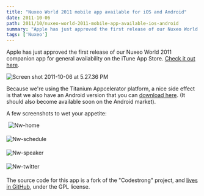 ```yaml
---
title: "Nuxeo World 2011 mobile app available for iOS and Android"
date: 2011-10-06
path: 2011/10/nuxeo-world-2011-mobile-app-available-ios-android
summary: "Apple has just approved the first release of our Nuxeo World 2011 companion app for general availability on the iTune App Store."
tags: ['Nuxeo']
---
```


<p>Apple has just approved the first release of our Nuxeo World 2011 companion
app for general availability on the iTune App Store. <a href="http://itunes.apple.com/us/app/nuxeo-world/id468640435?ls=1&amp;mt=8">Check
it out here</a>.</p>

<p><img class="asset  asset-image at-xid-6a010536291c30970b0153921cdc5a970b" alt="Screen shot 2011-10-06 at 5.27.36 PM" title="Screen shot 2011-10-06 at 5.27.36 PM" src="/images/6a010536291c30970b0153921cdc5a970b-320wi.png" /></p>

<!-- more -->

<p>Because we're using the Titanium Appcelerator platform, a nice side effect is that we also have an Android version that you can <a href="http://community.nuxeo.com/static/android/NuxeoWorld-1.0.apk">download here</a>. (It should also become available soon on the Android market). </p>

<p>A few screenshots to wet your appetite:</p>

<p><img class="asset  asset-image
at-xid-6a010536291c30970b014e8c10caa6970d" alt="Nw-home" title="Nw-home"
src="/images/6a010536291c30970b014e8c10caa6970d-320wi.png"
style="margin: 0px 0px 5px 5px;" />

<img class="asset  asset-image
at-xid-6a010536291c30970b014e8c10ce77970d" alt="Nw-schedule"
title="Nw-schedule"
src="/images/6a010536291c30970b014e8c10ce77970d-320wi.png"
style="margin: 0px 5px 5px 0px;" /></p>

<p><img class="asset  asset-image
at-xid-6a010536291c30970b0153921cc616970b" alt="Nw-speaker" title="Nw-speaker"
src="/images/6a010536291c30970b0153921cc616970b-320wi.png"
style="margin: 0px 5px 5px 0px;" />

<img class="asset  asset-image
at-xid-6a010536291c30970b014e8c10d165970d" alt="Nw-twitter" title="Nw-twitter"
src="/images/6a010536291c30970b014e8c10d165970d-320wi.png"
style="margin: 0px 5px 5px 0px;" /></p>

<p>The source code for this app is a fork of the "Codestrong" project, and <a
href="https://github.com/nuxeo/Nuxeo-World-App">lives in GitHub</a>, under the
GPL license.</p>


